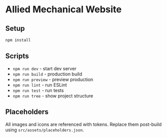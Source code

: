 # Allied Mechanical Website

## Setup

```bash
npm install
```

## Scripts

- `npm run dev` - start dev server
- `npm run build` - production build
- `npm run preview` - preview production
- `npm run lint` - run ESLint
- `npm run test` - run tests
- `npm run tree` - show project structure

## Placeholders

All images and icons are referenced with tokens. Replace them post-build using `src/assets/placeholders.json`.
